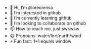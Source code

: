 - 👋 Hi, I’m @oreorenso
- 👀 I’m interested in github
- 🌱 I’m currently learning github
- 💞️ I’m looking to collaborate on github
- 📫 How to reach me, just swswsw
- 😄 Pronouns: water/fire/earth/wind
- ⚡ Fun fact: 1+1 equals window

<!---
oreorenso/oreorenso is a ✨ special ✨ repository because its `README.md` (this file) appears on your GitHub profile.
You can click the Preview link to take a look at your changes.
--->
